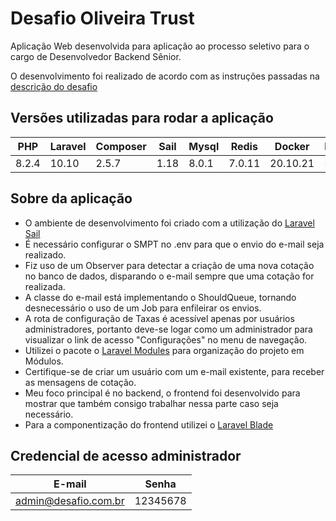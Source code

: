 # Desafio Oliveira Trust
Aplicação Web desenvolvida para aplicação ao processo seletivo para o cargo de Desenvolvedor Backend Sênior.

O desenvolvimento foi realizado de acordo com as instruções passadas na [descrição do desafio](https://github.com/Oliveira-Trust/desafio-desenvolvedor/blob/master/vaga.md)

## Versões utilizadas para rodar a aplicação
PHP     | Laravel   |Composer   |Sail   |Mysql  |Redis  |Docker   | Bootstrap
|-      | -         |-          |-      |-      |-      |-        |-
8.2.4   | 10.10     |2.5.7      |1.18   |8.0.1  |7.0.11 |20.10.21 | 5.3.0

## Sobre da aplicação
+ O ambiente de desenvolvimento foi criado com a utilização do [Laravel Sail](https://laravel.com/docs/10.x/sail)
+ É necessário configurar o SMPT no .env para que o envio do e-mail seja realizado.
+ Fiz uso de um Observer para detectar a criação de uma nova cotação no banco de dados, disparando o e-mail sempre que uma cotação for realizada.
+ A classe do e-mail está implementando o ShouldQueue, tornando desnecessário o uso de um Job para enfileirar os envios.
+ A rota de configuração de Taxas é acessível apenas por usuários administradores, portanto deve-se logar como um administrador para visualizar o link de acesso "Configurações" no menu de navegação.
+ Utilizei o pacote o [Laravel Modules](https://docs.laravelmodules.com/) para organização do projeto em Módulos.
+ Certifique-se de criar um usuário com um e-mail existente, para receber as mensagens de cotação.
+ Meu foco principal é no backend, o frontend foi desenvolvido para mostrar que também consigo trabalhar nessa parte caso seja necessário.
+ Para a componentização do frontend utilizei o [Laravel Blade](https://laravel.com/docs/10.x/blade)

## Credencial de acesso administrador
E-mail                 | Senha 
|-                     | -        
admin@desafio.com.br   | 12345678
